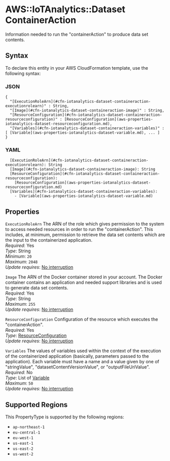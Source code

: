 # AWS::IoTAnalytics::Dataset ContainerAction<a name="aws-properties-iotanalytics-dataset-containeraction"></a>

Information needed to run the "containerAction" to produce data set contents\.

## Syntax<a name="aws-properties-iotanalytics-dataset-containeraction-syntax"></a>

To declare this entity in your AWS CloudFormation template, use the following syntax:

### JSON<a name="aws-properties-iotanalytics-dataset-containeraction-syntax.json"></a>

```
{
  "[ExecutionRoleArn](#cfn-iotanalytics-dataset-containeraction-executionrolearn)" : String,
  "[Image](#cfn-iotanalytics-dataset-containeraction-image)" : String,
  "[ResourceConfiguration](#cfn-iotanalytics-dataset-containeraction-resourceconfiguration)" : [ResourceConfiguration](aws-properties-iotanalytics-dataset-resourceconfiguration.md),
  "[Variables](#cfn-iotanalytics-dataset-containeraction-variables)" : [ [Variable](aws-properties-iotanalytics-dataset-variable.md), ... ]
}
```

### YAML<a name="aws-properties-iotanalytics-dataset-containeraction-syntax.yaml"></a>

```
  [ExecutionRoleArn](#cfn-iotanalytics-dataset-containeraction-executionrolearn): String
  [Image](#cfn-iotanalytics-dataset-containeraction-image): String
  [ResourceConfiguration](#cfn-iotanalytics-dataset-containeraction-resourceconfiguration): 
    [ResourceConfiguration](aws-properties-iotanalytics-dataset-resourceconfiguration.md)
  [Variables](#cfn-iotanalytics-dataset-containeraction-variables): 
    - [Variable](aws-properties-iotanalytics-dataset-variable.md)
```

## Properties<a name="aws-properties-iotanalytics-dataset-containeraction-properties"></a>

`ExecutionRoleArn`  <a name="cfn-iotanalytics-dataset-containeraction-executionrolearn"></a>
The ARN of the role which gives permission to the system to access needed resources in order to run the "containerAction"\. This includes, at minimum, permission to retrieve the data set contents which are the input to the containerized application\.  
*Required*: Yes  
*Type*: String  
*Minimum*: `20`  
*Maximum*: `2048`  
*Update requires*: [No interruption](https://docs.aws.amazon.com/AWSCloudFormation/latest/UserGuide/using-cfn-updating-stacks-update-behaviors.html#update-no-interrupt)

`Image`  <a name="cfn-iotanalytics-dataset-containeraction-image"></a>
The ARN of the Docker container stored in your account\. The Docker container contains an application and needed support libraries and is used to generate data set contents\.  
*Required*: Yes  
*Type*: String  
*Maximum*: `255`  
*Update requires*: [No interruption](https://docs.aws.amazon.com/AWSCloudFormation/latest/UserGuide/using-cfn-updating-stacks-update-behaviors.html#update-no-interrupt)

`ResourceConfiguration`  <a name="cfn-iotanalytics-dataset-containeraction-resourceconfiguration"></a>
Configuration of the resource which executes the "containerAction"\.  
*Required*: Yes  
*Type*: [ResourceConfiguration](aws-properties-iotanalytics-dataset-resourceconfiguration.md)  
*Update requires*: [No interruption](https://docs.aws.amazon.com/AWSCloudFormation/latest/UserGuide/using-cfn-updating-stacks-update-behaviors.html#update-no-interrupt)

`Variables`  <a name="cfn-iotanalytics-dataset-containeraction-variables"></a>
The values of variables used within the context of the execution of the containerized application \(basically, parameters passed to the application\)\. Each variable must have a name and a value given by one of "stringValue", "datasetContentVersionValue", or "outputFileUriValue"\.  
*Required*: No  
*Type*: List of [Variable](aws-properties-iotanalytics-dataset-variable.md)  
*Maximum*: `50`  
*Update requires*: [No interruption](https://docs.aws.amazon.com/AWSCloudFormation/latest/UserGuide/using-cfn-updating-stacks-update-behaviors.html#update-no-interrupt)

## Supported Regions

This PropertyType is supported by the following regions:

- `ap-northeast-1`
- `eu-central-1`
- `eu-west-1`
- `us-east-1`
- `us-east-2`
- `us-west-2`
